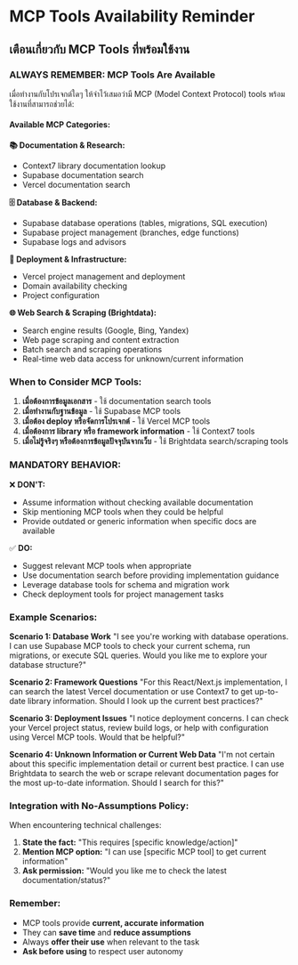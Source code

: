 # MCP Tools Availability Reminder

## เตือนเกี่ยวกับ MCP Tools ที่พร้อมใช้งาน

### ALWAYS REMEMBER: MCP Tools Are Available

เมื่อทำงานกับโปรเจกต์ใดๆ ให้จำไว้เสมอว่ามี MCP (Model Context Protocol) tools พร้อมใช้งานที่สามารถช่วยได้:

#### Available MCP Categories:

**📚 Documentation & Research:**
- Context7 library documentation lookup
- Supabase documentation search
- Vercel documentation search

**🗄️ Database & Backend:**
- Supabase database operations (tables, migrations, SQL execution)
- Supabase project management (branches, edge functions)
- Supabase logs and advisors

**🚀 Deployment & Infrastructure:**
- Vercel project management and deployment
- Domain availability checking
- Project configuration

**🌐 Web Search & Scraping (Brightdata):**
- Search engine results (Google, Bing, Yandex)
- Web page scraping and content extraction
- Batch search and scraping operations
- Real-time web data access for unknown/current information

### When to Consider MCP Tools:

1. **เมื่อต้องการข้อมูลเอกสาร** - ใช้ documentation search tools
2. **เมื่อทำงานกับฐานข้อมูล** - ใช้ Supabase MCP tools
3. **เมื่อต้อง deploy หรือจัดการโปรเจกต์** - ใช้ Vercel MCP tools
4. **เมื่อต้องการ library หรือ framework information** - ใช้ Context7 tools
5. **เมื่อไม่รู้จริงๆ หรือต้องการข้อมูลปัจจุบันจากเว็บ** - ใช้ Brightdata search/scraping tools

### MANDATORY BEHAVIOR:

❌ **DON'T:**
- Assume information without checking available documentation
- Skip mentioning MCP tools when they could be helpful
- Provide outdated or generic information when specific docs are available

✅ **DO:**
- Suggest relevant MCP tools when appropriate
- Use documentation search before providing implementation guidance
- Leverage database tools for schema and migration work
- Check deployment tools for project management tasks

### Example Scenarios:

**Scenario 1: Database Work**
"I see you're working with database operations. I can use Supabase MCP tools to check your current schema, run migrations, or execute SQL queries. Would you like me to explore your database structure?"

**Scenario 2: Framework Questions**
"For this React/Next.js implementation, I can search the latest Vercel documentation or use Context7 to get up-to-date library information. Should I look up the current best practices?"

**Scenario 3: Deployment Issues**
"I notice deployment concerns. I can check your Vercel project status, review build logs, or help with configuration using Vercel MCP tools. Would that be helpful?"

**Scenario 4: Unknown Information or Current Web Data**
"I'm not certain about this specific implementation detail or current best practice. I can use Brightdata to search the web or scrape relevant documentation pages for the most up-to-date information. Should I search for this?"

### Integration with No-Assumptions Policy:

When encountering technical challenges:
1. **State the fact:** "This requires [specific knowledge/action]"
2. **Mention MCP option:** "I can use [specific MCP tool] to get current information"
3. **Ask permission:** "Would you like me to check the latest documentation/status?"

### Remember:
- MCP tools provide **current, accurate information**
- They can **save time** and **reduce assumptions**
- Always **offer their use** when relevant to the task
- **Ask before using** to respect user autonomy